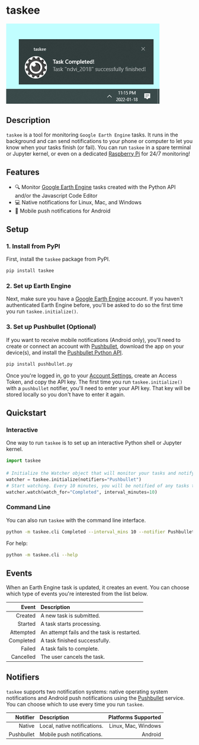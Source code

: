 # taskee

![](assets/preview_windows.jpg)

## Description

`taskee` is a tool for monitoring `Google Earth Engine` tasks. It runs in the background and can send notifications to your phone or computer to let you know when your tasks finish (or fail). You can run `taskee` in a spare terminal or Jupyter kernel, or even on a dedicated [Raspberry Pi](https://www.raspberrypi.org/) for 24/7 monitoring!

## Features

- 🔍 Monitor [Google Earth Engine](https://developers.google.com/earth-engine) tasks created with the Python API and/or the Javascript Code Editor
- 💻 Native notifications for Linux, Mac, and Windows
- 📱 Mobile push notifications for Android

## Setup


### 1. Install from PyPI
First, install the `taskee` package from PyPI.

```bash
pip install taskee
```

### 2. Set up Earth Engine
Next, make sure you have a [Google Earth Engine](https://developers.google.com/earth-engine) account. If you haven't authenticated Earth Engine before, you'll be asked to do so the first time you run `taskee.initialize()`.

### 3. Set up Pushbullet (Optional)
If you want to receive mobile notifications (Android only), you'll need to create or connect an account with [Pushbullet](https://pushbullet.com), download the app on your device(s), and install the [Pushbullet Python API](https://github.com/rbrcsk/pushbullet.py). 

```bash
pip install pushbullet.py
```

Once you're logged in, go to your [Account Settings](https://www.pushbullet.com/#settings), create an Access Token, and copy the API key. The first time you run `taskee.initialize()` with a `pushbullet` notifier, you'll need to enter your API key. That key will be stored locally so you don't have to enter it again.

## Quickstart

### Interactive

One way to run `taskee` is to set up an interactive Python shell or Jupyter kernel. 

```python
import taskee

# Initialize the Watcher object that will monitor your tasks and notify you of changes.
watcher = taskee.initialize(notifiers="Pushbullet")
# Start watching. Every 10 minutes, you will be notified of any tasks that were completed.
watcher.watch(watch_for="Completed", interval_minutes=10)
```

### Command Line

You can also run `taskee` with the command line interface.

```bash
python -m taskee.cli Completed --interval_mins 10 --notifier Pushbullet
```

For help:
```bash
python -m taskee.cli --help
```

## Events

When an Earth Engine task is updated, it creates an event. You can choose which type of events you're interested from the list below.

| Event | Description |
| ----: | :----- |
| Created | A new task is submitted. |
| Started | A task starts processing. |
| Attempted | An attempt fails and the task is restarted. |
| Completed | A task finished successfully. |
| Failed | A task fails to complete. |
| Cancelled | The user cancels the task. |

## Notifiers

`taskee` supports two notification systems: native operating system notifications and Android push notifications using the [Pushbullet](https://www.pushbullet.com/) service. You can choose which to use every time you run `taskee`.

| Notifier | Description | Platforms Supported |
| ----: | :----- | -----: |
| Native | Local, native notifications. | Linux, Mac, Windows |
| Pushbullet | Mobile push notifications. | Android |
